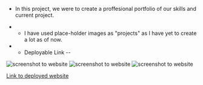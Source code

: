* In this project, we were to create a proffesional portfolio of our skills and current project.

* * I have used place-holder images as "projects" as I have yet to create a lot as of now.

* * Deployable Link --  

![screenshot to website](./assets/images/screenshot-1.png)
![screenshot to website](./assets/images/screenshot-2.png)
![screenshot to website](./assets/images/screenshot-3.png)

[Link to deployed website](https://lukesimon32.github.io/Portfolio/#about-me)



